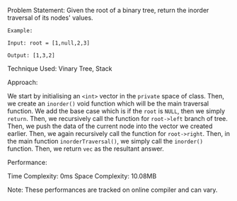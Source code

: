 Problem Statement: Given the root of a binary tree, return the inorder traversal of its nodes' values.

```
Example:

Input: root = [1,null,2,3]

Output: [1,3,2]

```

Technique Used: Vinary Tree, Stack

Approach:

We start by initialising an `<int>` vector in the `private` space of class. Then, we create an `inorder()` void function which will be the main traversal function. We add the base case which is if the `root` is `NULL`, then we simply `return`. Then, we recursively call the function for `root->left` branch of tree. Then, we push the data of the current node into the vector we created earlier. Then, we again recursively call the function for `root->right`. Then, in the main function `inorderTraversal()`, we simply call the `inorder()` function. Then, we return `vec` as the resultant answer.

Performance:

Time Complexity: 0ms
Space Complexity: 10.08MB

Note: These performances are tracked on online compiler and can vary.
